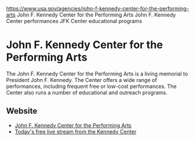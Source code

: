 

https://www.usa.gov/agencies/john-f-kennedy-center-for-the-performing-arts
John F. Kennedy Center for the Performing Arts
John F. Kennedy Center performances
JFK Center educational programs

John F. Kennedy Center for the Performing Arts
==============================================

The John F. Kennedy Center for the Performing Arts is a living memorial to President John F. Kennedy. The Center offers a wide range of performances, including frequent free or low-cost performances. The Center also runs a number of educational and outreach programs.

Website
-------

* [John F. Kennedy Center for the Performing Arts](https://www.kennedy-center.org/)
* [Today's free live stream from the Kennedy Center](https://www.kennedy-center.org/digital-stage)
